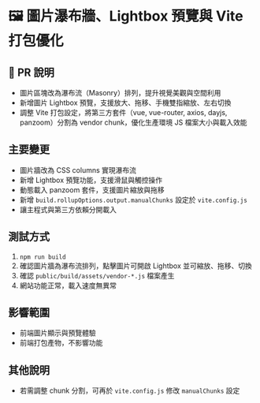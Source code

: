 # 🖼️ 圖片瀑布牆、Lightbox 預覽與 Vite 打包優化

## 📝 PR 說明

- 圖片區塊改為瀑布流（Masonry）排列，提升視覺美觀與空間利用
- 新增圖片 Lightbox 預覽，支援放大、拖移、手機雙指縮放、左右切換
- 調整 Vite 打包設定，將第三方套件（vue, vue-router, axios, dayjs, panzoom）分割為 vendor chunk，優化生產環境 JS 檔案大小與載入效能

<!-- 建議：可於此處附上截圖，讓 Reviewer 快速了解 UI/UX 變化
例如：
![masonry-demo](https://user-images.githubusercontent.com/xxx/xxx.png)
-->

## 主要變更

- 圖片牆改為 CSS columns 實現瀑布流
- 新增 Lightbox 預覽功能，支援滑鼠與觸控操作
- 動態載入 panzoom 套件，支援圖片縮放與拖移
- 新增 `build.rollupOptions.output.manualChunks` 設定於 `vite.config.js`
- 讓主程式與第三方依賴分開載入

## 測試方式

1. `npm run build`
2. 確認圖片牆為瀑布流排列，點擊圖片可開啟 Lightbox 並可縮放、拖移、切換
3. 確認 `public/build/assets/vendor-*.js` 檔案產生
4. 網站功能正常，載入速度無異常

## 影響範圍

- 前端圖片顯示與預覽體驗
- 前端打包產物，不影響功能

## 其他說明

- 若需調整 chunk 分割，可再於 `vite.config.js` 修改 `manualChunks` 設定

